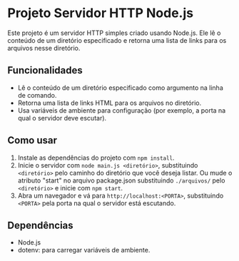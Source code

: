 # Projeto Servidor HTTP Node.js

Este projeto é um servidor HTTP simples criado usando Node.js. Ele lê o conteúdo de um diretório especificado e retorna uma lista de links para os arquivos nesse diretório.

## Funcionalidades

- Lê o conteúdo de um diretório especificado como argumento na linha de comando.
- Retorna uma lista de links HTML para os arquivos no diretório.
- Usa variáveis de ambiente para configuração (por exemplo, a porta na qual o servidor deve escutar).

## Como usar

1. Instale as dependências do projeto com `npm install`.
2. Inicie o servidor com `node main.js <diretório>`, substituindo `<diretório>` pelo caminho do diretório que você deseja listar. Ou mude o atributo "start" no arquivo package.json substituindo `./arquivos/` pelo `<diretório>` e inicie com `npm start`.
3. Abra um navegador e vá para `http://localhost:<PORTA>`, substituindo `<PORTA>` pela porta na qual o servidor está escutando.

## Dependências

- Node.js
- dotenv: para carregar variáveis de ambiente.


